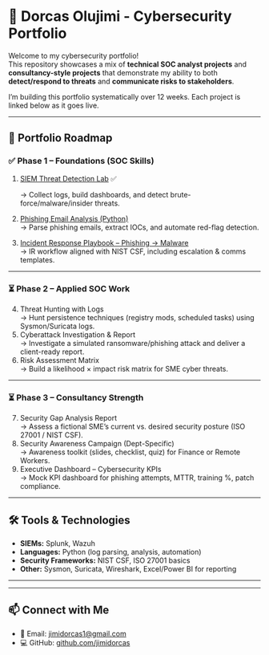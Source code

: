 # 🔐 Dorcas Olujimi - Cybersecurity Portfolio


Welcome to my cybersecurity portfolio!  
This repository showcases a mix of **technical SOC analyst projects** and **consultancy-style projects** that demonstrate my ability to both **detect/respond to threats** and **communicate risks to stakeholders**.  

I’m building this portfolio systematically over 12 weeks. Each project is linked below as it goes live.  

---

## 🚀 Portfolio Roadmap

### ✅ Phase 1 – Foundations (SOC Skills)
1. [SIEM Threat Detection Lab](https://github.com/jimidorcas/siem-threat-detection-lab) ✅
   
   → Collect logs, build dashboards, and detect brute-force/malware/insider threats.  
3. [Phishing Email Analysis (Python)](link-coming-soon)  
   → Parse phishing emails, extract IOCs, and automate red-flag detection.  
4. [Incident Response Playbook – Phishing → Malware](link-coming-soon)  
   → IR workflow aligned with NIST CSF, including escalation & comms templates.  

---

### ⏳ Phase 2 – Applied SOC Work
4. Threat Hunting with Logs  
   → Hunt persistence techniques (registry mods, scheduled tasks) using Sysmon/Suricata logs.  
5. Cyberattack Investigation & Report  
   → Investigate a simulated ransomware/phishing attack and deliver a client-ready report.  
6. Risk Assessment Matrix  
   → Build a likelihood × impact risk matrix for SME cyber threats.  

---

### ⏳ Phase 3 – Consultancy Strength
7. Security Gap Analysis Report  
   → Assess a fictional SME’s current vs. desired security posture (ISO 27001 / NIST CSF).  
8. Security Awareness Campaign (Dept-Specific)  
   → Awareness toolkit (slides, checklist, quiz) for Finance or Remote Workers.  
9. Executive Dashboard – Cybersecurity KPIs  
   → Mock KPI dashboard for phishing attempts, MTTR, training %, patch compliance.  

---

## 🛠️ Tools & Technologies
- **SIEMs:** Splunk, Wazuh  
- **Languages:** Python (log parsing, analysis, automation)  
- **Security Frameworks:** NIST CSF, ISO 27001 basics  
- **Other:** Sysmon, Suricata, Wireshark, Excel/Power BI for reporting  

---  

---

## 📫 Connect with Me
- 📧 Email: jimidorcas1@gmail.com  
- 💻 GitHub: [github.com/jimidorcas](https://github.com/jimidorcas)  



